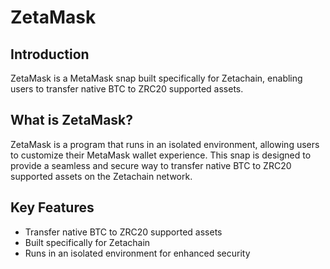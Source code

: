 # ZetaMask

## Introduction

ZetaMask is a MetaMask snap built specifically for Zetachain, enabling users to transfer native BTC to ZRC20 supported assets.

## What is ZetaMask?

ZetaMask is a program that runs in an isolated environment, allowing users to customize their MetaMask wallet experience. This snap is designed to provide a seamless and secure way to transfer native BTC to ZRC20 supported assets on the Zetachain network.

## Key Features

* Transfer native BTC to ZRC20 supported assets
* Built specifically for Zetachain
* Runs in an isolated environment for enhanced security

